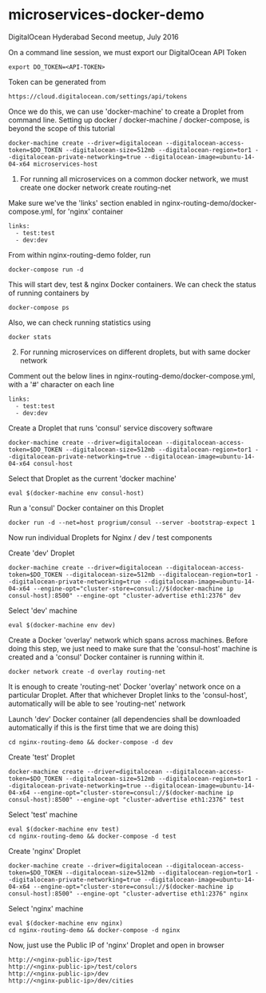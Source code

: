 # microservices-docker-demo
DigitalOcean Hyderabad Second meetup, July 2016

On a command line session, we must export our DigitalOcean API Token
```
export DO_TOKEN=<API-TOKEN>
```

Token can be generated from
```
https://cloud.digitalocean.com/settings/api/tokens
```

Once we do this, we can use 'docker-machine' to create a Droplet from
command line. Setting up docker / docker-machine / docker-compose, is beyond the scope of this tutorial

```
docker-machine create --driver=digitalocean --digitalocean-access-token=$DO_TOKEN --digitalocean-size=512mb --digitalocean-region=tor1 --digitalocean-private-networking=true --digitalocean-image=ubuntu-14-04-x64 microservices-host
```

1) For running all microservices on a common docker network, we must create one
docker network create routing-net

Make sure we've the 'links' section enabled in nginx-routing-demo/docker-compose.yml, for 'nginx' container

```
links:
  - test:test
  - dev:dev
```

From within nginx-routing-demo folder, run
```
docker-compose run -d
```

This will start dev, test & nginx Docker containers.
We can check the status of running containers by

```
docker-compose ps
```

Also, we can check running statistics using
```
docker stats
```

2) For running microservices on different droplets, but with same docker network

Comment out the below lines in nginx-routing-demo/docker-compose.yml, with a '#' character on each line
```
links:
  - test:test
  - dev:dev
```

Create a Droplet that runs 'consul' service discovery software

```
docker-machine create --driver=digitalocean --digitalocean-access-token=$DO_TOKEN --digitalocean-size=512mb --digitalocean-region=tor1 --digitalocean-private-networking=true --digitalocean-image=ubuntu-14-04-x64 consul-host
```

Select that Droplet as the current 'docker machine'
```
eval $(docker-machine env consul-host)
```

Run a 'consul' Docker container on this Droplet
```
docker run -d --net=host progrium/consul --server -bootstrap-expect 1
```



Now run individual Droplets for Nginx / dev / test components

Create 'dev' Droplet
```
docker-machine create --driver=digitalocean --digitalocean-access-token=$DO_TOKEN --digitalocean-size=512mb --digitalocean-region=tor1 --digitalocean-private-networking=true --digitalocean-image=ubuntu-14-04-x64 --engine-opt="cluster-store=consul://$(docker-machine ip consul-host):8500" --engine-opt "cluster-advertise eth1:2376" dev
```

Select 'dev' machine
```
eval $(docker-machine env dev)
```

Create a Docker 'overlay' network which spans across machines. Before doing this step, we just need to make sure that
the 'consul-host' machine is created and a 'consul' Docker container is running within it.
```
docker network create -d overlay routing-net
```

It is enough to create 'routing-net' Docker 'overlay' network once on a particular Droplet.
After that whichever Droplet links to the 'consul-host', automatically will be able to see 'routing-net' network

Launch 'dev' Docker container (all dependencies shall be downloaded automatically if this is the first time that we are doing this)
```
cd nginx-routing-demo && docker-compose -d dev
```

Create 'test' Droplet
```
docker-machine create --driver=digitalocean --digitalocean-access-token=$DO_TOKEN --digitalocean-size=512mb --digitalocean-region=tor1 --digitalocean-private-networking=true --digitalocean-image=ubuntu-14-04-x64 --engine-opt="cluster-store=consul://$(docker-machine ip consul-host):8500" --engine-opt "cluster-advertise eth1:2376" test
```

Select 'test' machine
```
eval $(docker-machine env test)
cd nginx-routing-demo && docker-compose -d test
```

Create 'nginx' Droplet
```
docker-machine create --driver=digitalocean --digitalocean-access-token=$DO_TOKEN --digitalocean-size=512mb --digitalocean-region=tor1 --digitalocean-private-networking=true --digitalocean-image=ubuntu-14-04-x64 --engine-opt="cluster-store=consul://$(docker-machine ip consul-host):8500" --engine-opt "cluster-advertise eth1:2376" nginx
```

Select 'nginx' machine
```
eval $(docker-machine env nginx)
cd nginx-routing-demo && docker-compose -d nginx
```

Now, just use the Public IP of 'nginx' Droplet and open in browser
```
http://<nginx-public-ip>/test
http://<nginx-public-ip>/test/colors
http://<nginx-public-ip>/dev
http://<nginx-public-ip>/dev/cities
```

